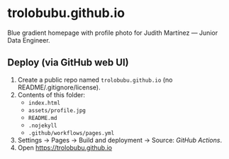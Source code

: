 # trolobubu.github.io

Blue gradient homepage with profile photo for Judith Martínez — Junior Data Engineer.

## Deploy (via GitHub web UI)

1) Create a public repo named `trolobubu.github.io` (no README/.gitignore/license).
2) Contents of this folder:
   - `index.html`
   - `assets/profile.jpg`
   - `README.md`
   - `.nojekyll`
   - `.github/workflows/pages.yml`
3) Settings → Pages → Build and deployment → Source: *GitHub Actions*.
4) Open https://trolobubu.github.io
